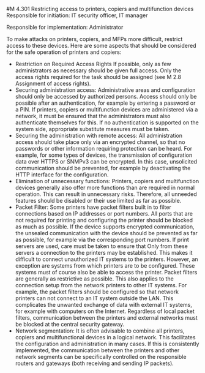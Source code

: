 #M 4.301 Restricting access to printers, copiers and multifunction devices
Responsible for initiation: IT security officer, IT manager

Responsible for implementation: Administrator

To make attacks on printers, copiers, and MFPs more difficult, restrict access to these devices. Here are some aspects that should be considered for the safe operation of printers and copiers:

* Restriction on Required Access Rights If possible, only as few administrators as necessary should be given full access. Only the access rights required for the task should be assigned (see M 2.8 Assignment of access rights).
* Securing administration access: Administrative areas and configuration should only be accessed by authorized persons. Access should only be possible after an authentication, for example by entering a password or a PIN. If printers, copiers or multifunction devices are administered via a network, it must be ensured that the administrators must also authenticate themselves for this. If no authentication is supported on the system side, appropriate substitute measures must be taken.
* Securing the administration with remote access: All administration access should take place only via an encrypted channel, so that no passwords or other information requiring protection can be heard. For example, for some types of devices, the transmission of configuration data over HTTPS or SNMPv3 can be encrypted. In this case, unsolicited communication should be prevented, for example by deactivating the HTTP interface for the configuration.
* Elimination of unnecessary functions: Printers, copiers and multifunction devices generally also offer more functions than are required in normal operation. This can result in unnecessary risks. Therefore, all unneeded features should be disabled or their use limited as far as possible.
* Packet Filter: Some printers have packet filters built in to filter connections based on IP addresses or port numbers. All ports that are not required for printing and configuring the printer should be blocked as much as possible. If the device supports encrypted communication, the unsealed communication with the device should be prevented as far as possible, for example via the corresponding port numbers. If print servers are used, care must be taken to ensure that Only from these servers a connection to the printers may be established. This makes it difficult to connect unauthorized IT systems to the printers. However, an exception are systems from which printers are to be configured. These systems must of course also be able to access the printer. Packet filters are generally as restrictive as possible. This also applies to the connection setup from the network printers to other IT systems. For example, the packet filters should be configured so that network printers can not connect to an IT system outside the LAN. This complicates the unwanted exchange of data with external IT systems, for example with computers on the Internet. Regardless of local packet filters, communication between the printers and external networks must be blocked at the central security gateway.
* Network segmentation: It is often advisable to combine all printers, copiers and multifunctional devices in a logical network. This facilitates the configuration and administration in many cases. If this is consistently implemented, the communication between the printers and other network segments can be specifically controlled on the responsible routers and gateways (both receiving and sending IP packets).




